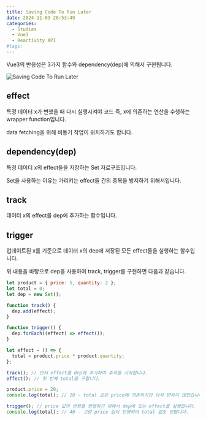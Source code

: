 ```yaml
---
title: Saving Code To Run Later
date: 2024-11-03 20:53:49
categories:
  - Studies
  - Vue3
  - Reactivity API
#tags:
---
```

Vue3의 반응성은 3가지 함수와 dependency(dep)에 의해서 구현됩니다.

![Saving Code To Run Later](/images/saving_code_to_run_later.png)

## effect

특정 데이터 x가 변했을 때 다시 실행시켜야 코드 즉, x에 의존하는 연산을 수행하는 wrapper function입니다.

data fetching을 위해 비동기 작업이 위치하기도 합니다.

## dependency(dep)

특정 데이터 x의 effect들을 저장하는 Set 자료구조입니다.

Set을 사용하는 이유는 가리키는 effect들 간의 중복을 방지하기 위해서입니다.

## track

데이터 x의 effect를 dep에 추가하는 함수입니다.

## trigger

업데이트된 x를 기준으로 데이터 x의 dep에 저장된 모든 effect들을 실행하는 함수입니다.

위 내용을 바탕으로 dep을 사용하여 track, trigger를 구현하면 다음과 같습니다.

```js
let product = { price: 5, quantity: 2 };
let total = 0;
let dep = new Set();

function track() {
  dep.add(effect);
}

function trigger() {
  dep.forEach((effect) => effect());
}

let effect = () => {
  total = product.price * product.quantity;
};
```

```js
track(); // 먼저 effect를 dep에 추가하여 추적을 시작합니다.
effect(); // 첫 번째 total을 구합니다.

product.price = 20;
console.log(total); // 10 - total 값은 price에 의존하지만 아직 변하지 않았습니다.

trigger(); // price 값의 변화를 반영하기 위해서 dep에 있는 effect를 실행합니다.
console.log(total); // 40 - 그럼 price 값이 반영되어 total 값도 변합니다.
```
